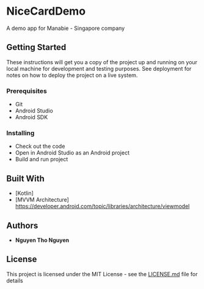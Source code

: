# NiceCardDemo

A demo app for Manabie - Singapore company

## Getting Started

These instructions will get you a copy of the project up and running on your local machine for development and testing purposes. See deployment for notes on how to deploy the project on a live system.

### Prerequisites

 - Git
 - Android Studio
 - Android SDK

### Installing

 - Check out the code
 - Open in Android Studio as an Android project
 - Build and run project

## Built With

* [Kotlin]
* [MVVM Architecture] https://developer.android.com/topic/libraries/architecture/viewmodel

## Authors

* **Nguyen Tho Nguyen**

## License

This project is licensed under the MIT License - see the [LICENSE.md](LICENSE.md) file for details

